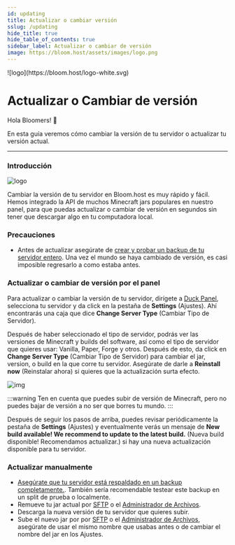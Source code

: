 ```yaml
---
id: updating
title: Actualizar o cambiar versión
sslug: /updating
hide_title: true
hide_table_of_contents: true
sidebar_label: Actualizar o cambiar de versión
image: https://bloom.host/assets/images/logo.png
---
```


<div class="text--center">
![logo](https://bloom.host/logo-white.svg)
<h1>Actualizar o Cambiar de versión</h1>
</div>

Hola Bloomers! 👋

En esta guía veremos cómo cambiar la versión de tu servidor o actualizar tu versión actual.

---

### Introducción
![logo](/imgs/running_a_server/updating/1.png)

Cambiar la versión de tu servidor en Bloom.host es muy rápido y fácil. Hemos integrado la API de muchos Minecraft jars
populares en nuestro panel, para que puedas actualizar o cambiar de versión en segundos sin tener que descargar algo en
tu computadora local.

### Precauciones
- Antes de actualizar asegúrate de [crear y probar un backup de tu servidor entero](../using_the_panel/backups.md).
  Una vez el mundo se haya cambiado de versión, es casi imposible regresarlo a como estaba antes.

### Actualizar o cambiar de versión por el panel

Para actualizar o cambiar la versión de tu servidor, dirígete a [Duck Panel](https://mc.bloom.host), selecciona tu servidor
y da click en la pestaña de **Settings** (Ajustes). Ahí encontrarás una caja que dice **Change Server Type** (Cambiar Tipo de Servidor).

Después de haber seleccionado el tipo de servidor, podrás ver las versiones de Minecraft y builds del software, así como
el tipo de servidor que quieres usar: Vanilla, Paper, Forge y otros. Después de esto, da click en **Change Server Type**
(Cambiar Tipo de Servidor) para cambiar el jar, version, o build en la que corre tu servidor. 
Asegúrate de darle a **Reinstall now** (Reinstalar ahora) si quieres que la actualización surta efecto.

![img](/imgs/running_a_server/updating/1.png)

:::warning
Ten en cuenta que puedes subir de versión de Minecraft, pero no puedes bajar de versión a no ser que borres tu mundo.
:::

Después de seguir los pasos de arriba, puedes revisar periódicamente la pestaña de **Settings**  (Ajustes) y eventualmente
verás un mensaje de **New build available! We recommend to update to the latest build.**
(Nueva build disponible! Recomendamos actualizar.) si hay una nueva actualización disponible para tu servidor.

### Actualizar manualmente
- [Asegúrate que tu servidor está respaldado en un backup completamente.](../using_the_panel/backups.md).
  También sería recomendable testear este backup en un split de prueba o localmente.
- Remueve tu jar actual por [SFTP](../using_the_panel/sftp.md) o el [Administrador de Archivos](../using_the_panel/file-manager-controls.md).
- Descarga la nueva versión de tu servidor que quieres subir.
- Sube el nuevo jar por por [SFTP](../using_the_panel/sftp.md) o el [Administrador de Archivos](../using_the_panel/file-manager-controls.md),
asegúrate de usar el mismo nombre que usabas antes o de cambiar el nombre del jar en los Ajustes.
